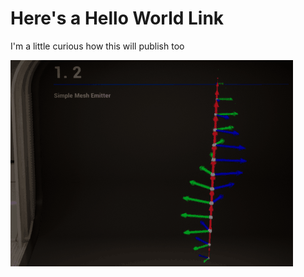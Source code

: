---
---

# Here's a Hello World Link

I'm a little curious how this will publish too

![Here's a GIF](Files/TestGIF.gif)
